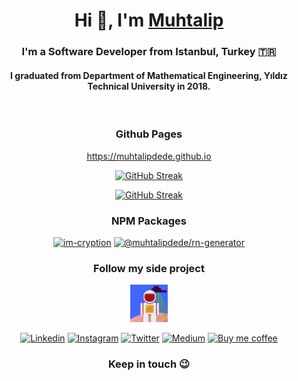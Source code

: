 <div align="center">

  <h1>Hi 👋, I'm <a href="https://muhtalip.com">Muhtalip<a></h1>
  <h3>I'm a Software Developer from Istanbul, Turkey &#127481;&#127479;</h3>
  
  <h4>I graduated from Department of Mathematical Engineering, Yıldız Technical University in 2018.</h4>

  <br />
  <h3>Github Pages</h3>
  
  https://muhtalipdede.github.io

  [![GitHub Streak](https://streak-stats.demolab.com/?user=muhtalipdede&theme=great-gatsby)](https://streak-stats.demolab.com/?user=muhtalipdede&theme=great-gatsby)

  [![GitHub Streak](https://github-readme-stats.vercel.app/api/top-langs/?username=muhtalipdede&layout=compact)](https://github-readme-stats.vercel.app/api/top-langs/?username=muhtalipdede&layout=compact)

  <h3>NPM Packages</h3>

  [![im-cryption](https://img.shields.io/npm/dt/im-cryption.svg)](https://www.npmjs.com/package/im-cryption)
  [![@muhtalipdede/rn-generator](https://img.shields.io/npm/dt/@muhtalipdede/rn-generator.svg)](https://www.npmjs.com/package/@muhtalipdede/rn-generator)

  <h3>Follow my side project</h3>

  [<img src="./images/get2gether.png" alt="Get Together" width="60"/>](https://github.com/get2gether-app)

    
  [<img src="https://cdn.icon-icons.com/icons2/2428/PNG/512/linkedin_black_logo_icon_147114.png" alt="Linkedin" width="60"/>](https://www.linkedin.com/in/muhtalipdede/)
  [<img src="https://upload.wikimedia.org/wikipedia/commons/thumb/6/65/Black_Instagram_icon.svg/1200px-Black_Instagram_icon.svg.png" alt="Instagram" width="60"/>](https://www.instagram.com/muhtalipdede5)
  [<img src="https://cdn-icons-png.flaticon.com/512/60/60580.png" alt="Twitter" width="60"/>](https://twitter.com/muhtalipdede)
  [<img src="http://cdn.onlinewebfonts.com/svg/img_256332.png" alt="Medium" width="60"/>](https://medium.com/@muhtalipdede)
  [<img src="https://cdn4.iconfinder.com/data/icons/logos-brands-5/24/buymeacoffee-512.png" alt="Buy me coffee" width="60"/>](https://www.buymeacoffee.com/muhtalipdede)
  
  <h3>Keep in touch 😉</h3>
  
</div>
